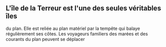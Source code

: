 ## L'île de la Terreur est l'une des seules véritables îles

du plan. Elle est reliée au plan matériel par la tempête qui
balaye régulièrement ses côtes. Les voyageurs familiers
des marées et des courants du plan peuvent se déplacer
